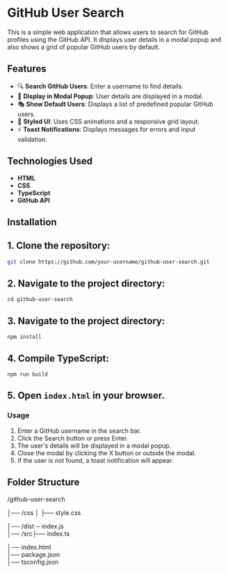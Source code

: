 # GitHub User Search

This is a simple web application that allows users to search for GitHub profiles using the GitHub API. It displays user details in a modal popup and also shows a grid of popular GitHub users by default.

## Features

- 🔍 **Search GitHub Users**: Enter a username to find details.
- 📜 **Display in Modal Popup**: User details are displayed in a modal.
- 🎭 **Show Default Users**: Displays a list of predefined popular GitHub users.
- 🚀 **Styled UI**: Uses CSS animations and a responsive grid layout.
- ⚡ **Toast Notifications**: Displays messages for errors and input validation.

## Technologies Used

- **HTML**
- **CSS**
- **TypeScript**
- **GitHub API**

## Installation

## 1. Clone the repository:
   ```bash
   git clone https://github.com/your-username/github-user-search.git
   ```
## 2. Navigate to the project directory:
    
    cd github-user-search
    

## 3. Navigate to the project directory:
  
    npm install

## 4. Compile TypeScript:
  
    npm run build
  
## 5. Open ```index.html``` in your browser.

### Usage
1. Enter a GitHub username in the search bar.
2. Click the Search button or press Enter.
3. The user's details will be displayed in a modal popup.
4. Close the modal by clicking the X button or outside the modal.
5. If the user is not found, a toast notification will appear.

## Folder Structure

/github-user-search

│── /css
│   ├── style.css
  
│── /dist
    ─ index.js  
│── /src├── index.ts 

│── index.html  
│── package.json  
│── tsconfig.json 

